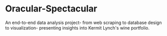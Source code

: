 # Oracular-Spectacular
An end-to-end data analysis project- from web scraping to database design to visualization- presenting insights into Kermit Lynch's wine portfolio. 
